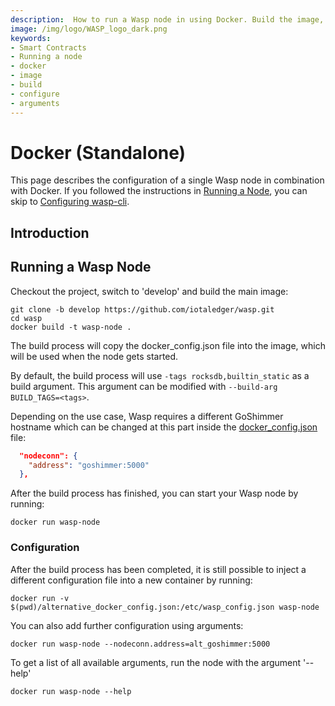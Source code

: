 ```yaml
---
description:  How to run a Wasp node in using Docker. Build the image, configure it, run it. 
image: /img/logo/WASP_logo_dark.png
keywords:
- Smart Contracts
- Running a node
- docker
- image
- build
- configure
- arguments
---
```

# Docker (Standalone)

This page describes the configuration of a single Wasp node in combination with Docker. If you followed the instructions in [Running a Node](running-a-node.md), you can skip to [Configuring wasp-cli](wasp-cli.md).

## Introduction

## Running a Wasp Node

Checkout the project, switch to 'develop' and build the main image:

```shell
git clone -b develop https://github.com/iotaledger/wasp.git
cd wasp
docker build -t wasp-node .
```

The build process will copy the docker_config.json file into the image, which will be used when the node gets started. 

By default, the build process will use `-tags rocksdb,builtin_static` as a build argument. This argument can be modified with `--build-arg BUILD_TAGS=<tags>`.

Depending on the use case, Wasp requires a different GoShimmer hostname which can be changed at this part inside the [docker_config.json](https://github.com/iotaledger/wasp/blob/develop/docker_config.json) file:

```json
  "nodeconn": {
    "address": "goshimmer:5000"
  },
```

After the build process has finished, you can start your Wasp node by running:

```shell
docker run wasp-node
```

### Configuration

After the build process has been completed, it is still possible to inject a different configuration file into a new container by running: 

```shell
docker run -v $(pwd)/alternative_docker_config.json:/etc/wasp_config.json wasp-node
```

You can also add further configuration using arguments:

```shell
docker run wasp-node --nodeconn.address=alt_goshimmer:5000 
```

To get a list of all available arguments, run the node with the argument '--help'

```shell
docker run wasp-node --help
```
